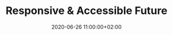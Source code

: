 ---
layout: post
title:  "Responsive & Accessible Future"
date:   2020-06-26 11:00:00+02:00
eh: 3
video_inline: 
slidescom: https://talks.yatil.net/ju1Mza/accessibility-multi-screen-design-responsive-accessible-future
test_link: 
---